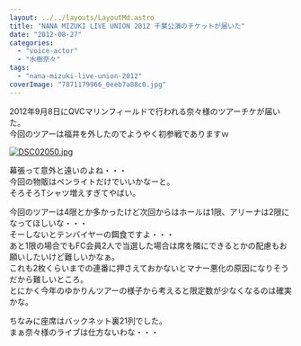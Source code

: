 ```yaml
---
layout: ../../layouts/LayoutMd.astro
title: "NANA MIZUKI LIVE UNION 2012 千葉公演のチケットが届いた"
date: "2012-08-27"
categories: 
  - "voice-actor"
  - "水樹奈々"
tags: 
  - "nana-mizuki-live-union-2012"
coverImage: "7871179966_0eeb7a88c0.jpg"
---
```


2012年9月8日にQVCマリンフィールドで行われる奈々様のツアーチケが届いた。  
今回のツアーは福井を外したのでようやく初参戦でありますｗ

[![DSC02050.jpg](images/9029323437_1882762cff.jpg)](http://www.flickr.com/photos/67522130@N08/9029323437/ "DSC02050.jpg")

幕張って意外と遠いのよね・・・  
今回の物販はペンライトだけでいいかなーと。  
そろそろTシャツ増えすぎてやばい。

今回のツアーは4限とか多かったけど次回からはホールは1限、アリーナは2限になってほしいな・・・  
そーしないとテンバイヤーの餌食ですよ・・・  
あと1限の場合でもFC会員2人で当選した場合は席を隣にできるとかの配慮もお願いしたいけど難しいかなぁ。  
これも2枚くらいまでの連番に押さえておかないとマナー悪化の原因になりそうだから難しいところ。  
とにかく今年のゆかりんツアーの様子から考えると限定数が少なくなるのは確実かな。

ちなみに座席はバックネット裏21列でした。  
まぁ奈々様のライブは仕方ないわな・・・
